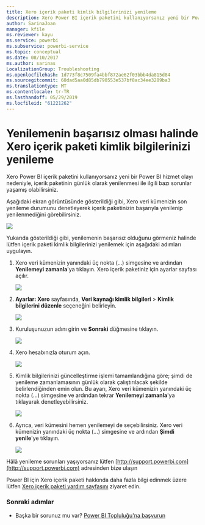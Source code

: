 ```yaml
---
title: Xero içerik paketi kimlik bilgilerinizi yenileme
description: Xero Power BI içerik paketini kullanıyorsanız yeni bir Power BI hizmet olayı nedeniyle, içerik paketinin günlük olarak yenilenmesi ile ilgili bir sorun yaşamış olabilirsiniz.
author: SarinaJoan
manager: kfile
ms.reviewer: kayu
ms.service: powerbi
ms.subservice: powerbi-service
ms.topic: conceptual
ms.date: 08/10/2017
ms.author: sarinas
LocalizationGroup: Troubleshooting
ms.openlocfilehash: 1d773f8c7509fa4bbf872ae62f03bbb4da815d84
ms.sourcegitcommit: 60dad5aa0d85db790553e537bf8ac34ee3289ba3
ms.translationtype: MT
ms.contentlocale: tr-TR
ms.lasthandoff: 05/29/2019
ms.locfileid: "61221262"
---
```

# <a name="how-to-refresh-your-xero-content-pack-credentials-if-refresh-failed"></a>Yenilemenin başarısız olması halinde Xero içerik paketi kimlik bilgilerinizi yenileme
Xero Power BI içerik paketini kullanıyorsanız yeni bir Power BI hizmet olayı nedeniyle, içerik paketinin günlük olarak yenilenmesi ile ilgili bazı sorunlar yaşamış olabilirsiniz.

Aşağıdaki ekran görüntüsünde gösterildiği gibi, Xero veri kümenizin son yenileme durumunu denetleyerek içerik paketinizin başarıyla yenilenip yenilenmediğini görebilirsiniz.

![](media/service-refresh-xero-credentials/powerbi-xero-refresh-failed.png)

Yukarıda gösterildiği gibi, yenilemenin başarısız olduğunu görmeniz halinde lütfen içerik paketi kimlik bilgilerinizi yenilemek için aşağıdaki adımları uygulayın.

1. Xero veri kümenizin yanındaki üç nokta (...) simgesine ve ardından **Yenilemeyi zamanla**'ya tıklayın. Xero içerik paketiniz için ayarlar sayfası açılır.
   
    ![](media/service-refresh-xero-credentials/powerbi-xero-schedule-refresh.png)
2. **Ayarlar: Xero** sayfasında, **Veri kaynağı kimlik bilgileri** > **Kimlik bilgilerini düzenle** seçeneğini belirleyin.
   
    ![](media/service-refresh-xero-credentials/powerbi-xero-settings-page.png)
3. Kuruluşunuzun adını girin ve **Sonraki** düğmesine tıklayın.
   
    ![](media/service-refresh-xero-credentials/powerbi-xero-configure.png)
4. Xero hesabınızla oturum açın.
   
    ![](media/service-refresh-xero-credentials/powerbi-xero-welcome.png)
5. Kimlik bilgilerinizi güncelleştirme işlemi tamamlandığına göre; şimdi de yenileme zamanlamasının günlük olarak çalıştırılacak şekilde belirlendiğinden emin olun. Bu ayarı, Xero veri kümenizin yanındaki üç nokta (...) simgesine ve ardından tekrar **Yenilemeyi zamanla**'ya tıklayarak denetleyebilirsiniz.
   
    ![](media/service-refresh-xero-credentials/powerbi-xero-refresh-schedule.png)
6. Ayrıca, veri kümesini hemen yenilemeyi de seçebilirsiniz. Xero veri kümenizin yanındaki üç nokta (...) simgesine ve ardından **Şimdi yenile**'ye tıklayın.
   
    ![](media/service-refresh-xero-credentials/powerbi-xero-refresh-now.png)

Hâlâ yenileme sorunları yaşıyorsanız lütfen [http://support.powerbi.com](http://support.powerbi.com) adresinden bize ulaşın 

Power BI için Xero içerik paketi hakkında daha fazla bilgi edinmek üzere lütfen [Xero içerik paketi yardım sayfasını](service-connect-to-xero.md) ziyaret edin.

### <a name="next-steps"></a>Sonraki adımlar
* Başka bir sorunuz mu var? [Power BI Topluluğu'na başvurun](http://community.powerbi.com/)

